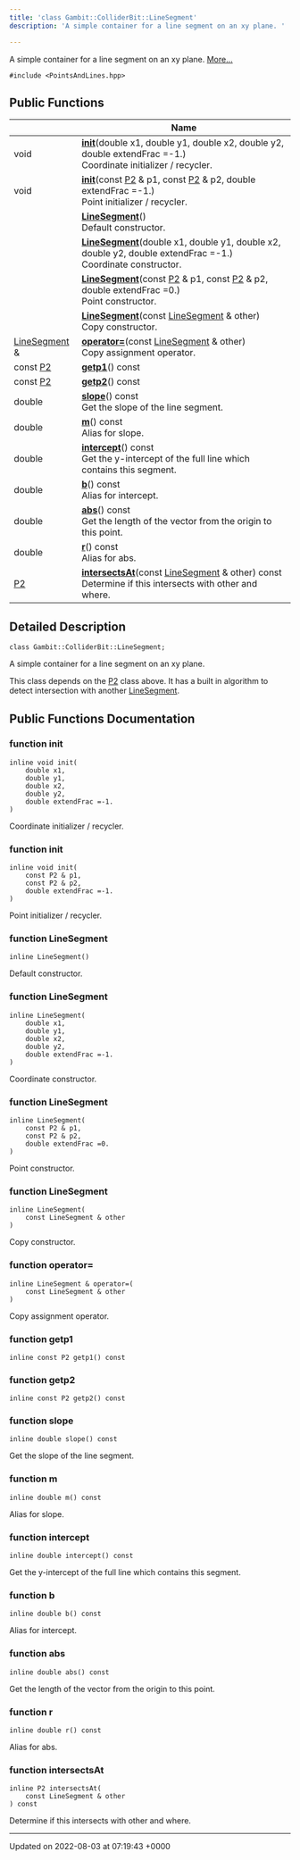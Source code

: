 ```yaml
---
title: 'class Gambit::ColliderBit::LineSegment'
description: 'A simple container for a line segment on an xy plane. '

---
```









A simple container for a line segment on an xy plane.  [More...](#detailed-description)


`#include <PointsAndLines.hpp>`

## Public Functions

|                | Name           |
| -------------- | -------------- |
| void | **[init](/documentation/code/gambit_2.2/classes/classgambit_1_1colliderbit_1_1linesegment/#function-init)**(double x1, double y1, double x2, double y2, double extendFrac =-1.)<br>Coordinate initializer / recycler.  |
| void | **[init](/documentation/code/gambit_2.2/classes/classgambit_1_1colliderbit_1_1linesegment/#function-init)**(const [P2](/documentation/code/gambit_2.2/classes/classgambit_1_1colliderbit_1_1p2/) & p1, const [P2](/documentation/code/gambit_2.2/classes/classgambit_1_1colliderbit_1_1p2/) & p2, double extendFrac =-1.)<br>Point initializer / recycler.  |
| | **[LineSegment](/documentation/code/gambit_2.2/classes/classgambit_1_1colliderbit_1_1linesegment/#function-linesegment)**()<br>Default constructor.  |
| | **[LineSegment](/documentation/code/gambit_2.2/classes/classgambit_1_1colliderbit_1_1linesegment/#function-linesegment)**(double x1, double y1, double x2, double y2, double extendFrac =-1.)<br>Coordinate constructor.  |
| | **[LineSegment](/documentation/code/gambit_2.2/classes/classgambit_1_1colliderbit_1_1linesegment/#function-linesegment)**(const [P2](/documentation/code/gambit_2.2/classes/classgambit_1_1colliderbit_1_1p2/) & p1, const [P2](/documentation/code/gambit_2.2/classes/classgambit_1_1colliderbit_1_1p2/) & p2, double extendFrac =0.)<br>Point constructor.  |
| | **[LineSegment](/documentation/code/gambit_2.2/classes/classgambit_1_1colliderbit_1_1linesegment/#function-linesegment)**(const [LineSegment](/documentation/code/gambit_2.2/classes/classgambit_1_1colliderbit_1_1linesegment/) & other)<br>Copy constructor.  |
| [LineSegment](/documentation/code/gambit_2.2/classes/classgambit_1_1colliderbit_1_1linesegment/) & | **[operator=](/documentation/code/gambit_2.2/classes/classgambit_1_1colliderbit_1_1linesegment/#function-operator=)**(const [LineSegment](/documentation/code/gambit_2.2/classes/classgambit_1_1colliderbit_1_1linesegment/) & other)<br>Copy assignment operator.  |
| const [P2](/documentation/code/gambit_2.2/classes/classgambit_1_1colliderbit_1_1p2/) | **[getp1](/documentation/code/gambit_2.2/classes/classgambit_1_1colliderbit_1_1linesegment/#function-getp1)**() const |
| const [P2](/documentation/code/gambit_2.2/classes/classgambit_1_1colliderbit_1_1p2/) | **[getp2](/documentation/code/gambit_2.2/classes/classgambit_1_1colliderbit_1_1linesegment/#function-getp2)**() const |
| double | **[slope](/documentation/code/gambit_2.2/classes/classgambit_1_1colliderbit_1_1linesegment/#function-slope)**() const<br>Get the slope of the line segment.  |
| double | **[m](/documentation/code/gambit_2.2/classes/classgambit_1_1colliderbit_1_1linesegment/#function-m)**() const<br>Alias for slope.  |
| double | **[intercept](/documentation/code/gambit_2.2/classes/classgambit_1_1colliderbit_1_1linesegment/#function-intercept)**() const<br>Get the y-intercept of the full line which contains this segment.  |
| double | **[b](/documentation/code/gambit_2.2/classes/classgambit_1_1colliderbit_1_1linesegment/#function-b)**() const<br>Alias for intercept.  |
| double | **[abs](/documentation/code/gambit_2.2/classes/classgambit_1_1colliderbit_1_1linesegment/#function-abs)**() const<br>Get the length of the vector from the origin to this point.  |
| double | **[r](/documentation/code/gambit_2.2/classes/classgambit_1_1colliderbit_1_1linesegment/#function-r)**() const<br>Alias for abs.  |
| [P2](/documentation/code/gambit_2.2/classes/classgambit_1_1colliderbit_1_1p2/) | **[intersectsAt](/documentation/code/gambit_2.2/classes/classgambit_1_1colliderbit_1_1linesegment/#function-intersectsat)**(const [LineSegment](/documentation/code/gambit_2.2/classes/classgambit_1_1colliderbit_1_1linesegment/) & other) const<br>Determine if this intersects with other and where.  |

## Detailed Description

```
class Gambit::ColliderBit::LineSegment;
```

A simple container for a line segment on an xy plane. 

This class depends on the [P2](/documentation/code/gambit_2.2/classes/classgambit_1_1colliderbit_1_1p2/) class above. It has a built in algorithm to detect intersection with another [LineSegment](/documentation/code/gambit_2.2/classes/classgambit_1_1colliderbit_1_1linesegment/). 

## Public Functions Documentation

### function init

```
inline void init(
    double x1,
    double y1,
    double x2,
    double y2,
    double extendFrac =-1.
)
```

Coordinate initializer / recycler. 

### function init

```
inline void init(
    const P2 & p1,
    const P2 & p2,
    double extendFrac =-1.
)
```

Point initializer / recycler. 

### function LineSegment

```
inline LineSegment()
```

Default constructor. 

### function LineSegment

```
inline LineSegment(
    double x1,
    double y1,
    double x2,
    double y2,
    double extendFrac =-1.
)
```

Coordinate constructor. 

### function LineSegment

```
inline LineSegment(
    const P2 & p1,
    const P2 & p2,
    double extendFrac =0.
)
```

Point constructor. 

### function LineSegment

```
inline LineSegment(
    const LineSegment & other
)
```

Copy constructor. 

### function operator=

```
inline LineSegment & operator=(
    const LineSegment & other
)
```

Copy assignment operator. 

### function getp1

```
inline const P2 getp1() const
```


### function getp2

```
inline const P2 getp2() const
```


### function slope

```
inline double slope() const
```

Get the slope of the line segment. 

### function m

```
inline double m() const
```

Alias for slope. 

### function intercept

```
inline double intercept() const
```

Get the y-intercept of the full line which contains this segment. 

### function b

```
inline double b() const
```

Alias for intercept. 

### function abs

```
inline double abs() const
```

Get the length of the vector from the origin to this point. 

### function r

```
inline double r() const
```

Alias for abs. 

### function intersectsAt

```
inline P2 intersectsAt(
    const LineSegment & other
) const
```

Determine if this intersects with other and where. 

-------------------------------

Updated on 2022-08-03 at 07:19:43 +0000